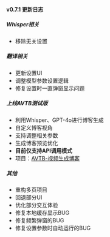#### v0.7.1 更新日志

##### Whisper相关
- 移除无关设置


##### 翻译相关
- 更新设置UI
- 调整模型参数设置逻辑
- 修复设置时一直弹窗显示问题


##### 上线AVTB测试版
- 利用Whisper、GPT-4o进行博客生成
- 自定义博客视角
- 支持调整相关参数
- 生成博客预览优化
- **目前仅支持API调用模式**
- 项目：[AVTB-视频生成博客](https://github.com/Chenyme/Chenyme_AVTB_Demo)


##### 其他
- 重构多页项目
- 回退部分UI
- 优化部分交互体验
- 修复本地缓存显示BUG
- 修复频繁弹窗的BUG
- 修复设置参数时自动运行的BUG